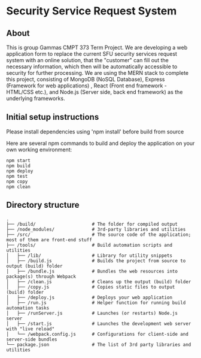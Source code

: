 
# Security Service Request System 
## About
This is group Gammas CMPT 373 Term Project.  We are developing a web application form to replace the current SFU security services request system with an online solution, that the "customer" can fill out the necessary information, which then will be automatically accessible to security for further processing.
We are using the MERN stack to complete this project, consisting of MongoDB (NoSQL Database), Express (Framework for web applications) , React (Front end framework - HTML/CSS etc.), and Node.js (Server side, back end framework) as the underlying frameworks.

## Initial setup instructions 

Please install dependencies using 'npm install' before build from source 

Here are several npm commands to build and deploy the application on your own working environment:

```
npm start
npm build
npm deploy
npm test
npm copy
npm clean
```

## Directory structure 

```
.
├── /build/                     # The folder for compiled output
├── /node_modules/              # 3rd-party libraries and utilities
├── /src/                       # The source code of the application; most of them are front-end stuff
├── /tools/                     # Build automation scripts and utilities
│   ├── /lib/                   # Library for utility snippets
│   ├── /build.js               # Builds the project from source to output (build) folder
│   ├── /bundle.js              # Bundles the web resources into package(s) through Webpack
│   ├── /clean.js               # Cleans up the output (build) folder
│   ├── /copy.js                # Copies static files to output (build) folder
│   ├── /deploy.js              # Deploys your web application
│   ├── /run.js                 # Helper function for running build automation tasks
│   ├── /runServer.js           # Launches (or restarts) Node.js server
│   ├── /start.js               # Launches the development web server with "live reload"
│   └── /webpack.config.js      # Configurations for client-side and server-side bundles
└── package.json                # The list of 3rd party libraries and utilities
```



